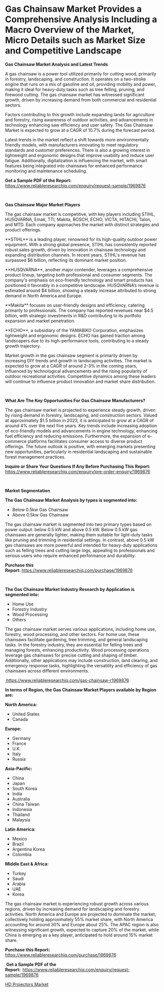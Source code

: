 <p><h1>Gas Chainsaw Market Provides a Comprehensive Analysis Including a Macro Overview of the Market, Micro Details such as Market Size and Competitive Landscape</h1></p><p><strong>Gas Chainsaw Market Analysis and Latest Trends</strong></p>
<p><p>A gas chainsaw is a power tool utilized primarily for cutting wood, primarily in forestry, landscaping, and construction. It operates on a two-stroke engine that runs on a mix of gasoline and oil, providing mobility and power, making it ideal for heavy-duty tasks such as tree felling, pruning, and firewood cutting. The gas chainsaw market has witnessed significant growth, driven by increasing demand from both commercial and residential sectors. </p><p>Factors contributing to this growth include expanding lands for agriculture and forestry, rising awareness of outdoor activities, and advancements in technology enhancing saw efficiency and user safety. The Gas Chainsaw Market is expected to grow at a CAGR of 10.7% during the forecast period. </p><p>Latest trends in the market reflect a shift towards more environmentally friendly models, with manufacturers innovating to meet regulatory standards and customer preferences. There is also a growing interest in lightweight and ergonomic designs that improve usability and reduce user fatigue. Additionally, digitalization is influencing the market, with smart features being integrated into chainsaws for enhanced performance monitoring and maintenance scheduling.</p></p>
<p><strong>Get a Sample PDF of the Report:&nbsp;</strong> <a href="https://www.reliableresearchiq.com/enquiry/request-sample/1969876?utm_campaign=3099&utm_medium=2&utm_source=Github&utm_content=ia&utm_term=08042025&utm_id=gas-chainsaw">https://www.reliableresearchiq.com/enquiry/request-sample/1969876</a></p>
<p>&nbsp;</p>
<p><strong>Gas Chainsaw Major Market Players</strong></p>
<p><p>The gas chainsaw market is competitive, with key players including STIHL, HUSQVARNA, Emak, TTI, Makita, BOSCH, ECHO, VICTA, HITACHI, Talon, and MTD. Each company approaches the market with distinct strategies and product offerings.</p><p>**STIHL** is a leading player, renowned for its high-quality outdoor power equipment. With a strong global presence, STIHL has consistently reported robust sales growth, driven by innovation in chainsaw technology and expanding distribution channels. In recent years, STIHL's revenue has surpassed $6 billion, reflecting its dominant market position.</p><p>**HUSQVARNA**, another major contender, leverages a comprehensive product lineup, targeting both professional and consumer segments. The company's emphasis on eco-friendly technology and smart products has positioned it favorably in a competitive landscape. HUSQVARNA’s revenue is estimated around $4 billion, showing a steady increase attributed to strong demand in North America and Europe.</p><p>**Makita** focuses on user-friendly designs and efficiency, catering primarily to professionals. The company has reported revenues near $4.5 billion, with strategic investments in R&D contributing to its portfolio expansion and market penetration.</p><p>**ECHO**, a subsidiary of the YAMABIKO Corporation, emphasizes lightweight and ergonomic designs. ECHO has gained traction among landscapers due to its high-performance tools, contributing to a steady growth trajectory.</p><p>Market growth in the gas chainsaw segment is primarily driven by increasing DIY trends and growth in landscaping activities. The market is expected to grow at a CAGR of around 2-3% in the coming years, influenced by technological advancements and the rising popularity of outdoor recreational activities. Competitive dynamics among these leaders will continue to influence product innovation and market share distribution.</p></p>
<p>&nbsp;</p>
<p><strong>What Are The Key Opportunities For Gas Chainsaw Manufacturers?</strong></p>
<p><p>The gas chainsaw market is projected to experience steady growth, driven by rising demand in forestry, landscaping, and construction sectors. Valued at approximately $1.5 billion in 2023, it is anticipated to grow at a CAGR of around 4% over the next five years. Key trends include increasing adoption of eco-friendly models and advancements in engine technology, enhancing fuel efficiency and reducing emissions. Furthermore, the expansion of e-commerce platforms facilitates consumer access to diverse product offerings. The future outlook is positive, with emerging markets presenting new opportunities, particularly in residential landscaping and sustainable forest management practices.</p></p>
<p><strong>Inquire or Share Your Questions If Any Before Purchasing This Report:</strong> <a href="https://www.reliableresearchiq.com/enquiry/pre-order-enquiry/1969876?utm_campaign=3099&utm_medium=2&utm_source=Github&utm_content=ia&utm_term=08042025&utm_id=gas-chainsaw">https://www.reliableresearchiq.com/enquiry/pre-order-enquiry/1969876</a></p>
<p>&nbsp;</p>
<p><strong>Market Segmentation</strong></p>
<p><strong>The Gas Chainsaw Market Analysis by types is segmented into:</strong></p>
<p><ul><li>Below 0.5kw Gas Chainsaw</li><li>Above 0.5kw Gas Chainsaw</li></ul></p>
<p><p>The gas chainsaw market is segmented into two primary types based on power output: below 0.5 kW and above 0.5 kW. Below 0.5 kW gas chainsaws are generally lighter, making them suitable for light-duty tasks like pruning and trimming in residential settings. In contrast, above 0.5 kW gas chainsaws are more powerful and intended for heavy-duty applications such as felling trees and cutting large logs, appealing to professionals and serious users who require enhanced performance and durability.</p></p>
<p><strong>Purchase this Report:&nbsp;</strong><a href="https://www.reliableresearchiq.com/purchase/1969876?utm_campaign=3099&utm_medium=2&utm_source=Github&utm_content=ia&utm_term=08042025&utm_id=gas-chainsaw">https://www.reliableresearchiq.com/purchase/1969876</a></p>
<p>&nbsp;</p>
<p><strong>The Gas Chainsaw Market Industry Research by Application is segmented into:</strong></p>
<p><ul><li>Home Use</li><li>Forestry Industry</li><li>Wood Processing</li><li>Others</li></ul></p>
<p><p>The gas chainsaw market serves various applications, including home use, forestry, wood processing, and other sectors. For home use, these chainsaws facilitate gardening, tree trimming, and general landscaping tasks. In the forestry industry, they are essential for felling trees and managing forests, enhancing productivity. Wood processing operations leverage gas chainsaws for precise cutting and shaping of timber. Additionally, other applications may include construction, land clearing, and emergency response tasks, highlighting the versatility and efficiency of gas chainsaws across different environments.</p></p>
<p><a href="https://www.reliableresearchiq.com/gas-chainsaw-r1969876?utm_campaign=3099&utm_medium=2&utm_source=Github&utm_content=ia&utm_term=08042025&utm_id=gas-chainsaw">&nbsp;https://www.reliableresearchiq.com/gas-chainsaw-r1969876</a></p>
<p><strong>In terms of Region, the Gas Chainsaw Market Players available by Region are:</strong></p>
<p>
    <p> <strong> North America: </strong>
        <ul>
            <li>United States</li>
            <li>Canada</li>
        </ul>
        </p> 
    <p> <strong> Europe: </strong>
        <ul>
            <li>Germany</li>
            <li>France</li>
            <li>U.K.</li>
            <li>Italy</li>
            <li>Russia</li>
        </ul>
        </p> 
    <p> <strong> Asia-Pacific: </strong>
        <ul>
            <li>China</li>
            <li>Japan</li>
            <li>South Korea</li>
            <li>India</li>
            <li>Australia</li>
            <li>China Taiwan</li>
            <li>Indonesia</li>
            <li>Thailand</li>
            <li>Malaysia</li>
        </ul>
        </p> 
    <p> <strong> Latin America: </strong>
        <ul>
            <li>Mexico</li>
            <li>Brazil</li>
            <li>Argentina Korea</li>
            <li>Colombia</li>
        </ul>
        </p> 
    <p> <strong> Middle East & Africa: </strong>
        <ul>
            <li>Turkey</li>
            <li>Saudi</li>
            <li>Arabia</li>
            <li>UAE</li>
            <li>Korea</li>
        </ul>
    </p>
    </p>
<p><p>The gas chainsaw market is experiencing robust growth across various regions, driven by increasing demand for landscaping and forestry activities. North America and Europe are projected to dominate the market, collectively holding approximately 55% market share, with North America accounting for around 30% and Europe about 25%. The APAC region is also witnessing significant growth, expected to capture 20% of the market, while China is emerging as a key player, anticipated to hold around 15% market share.</p></p>
<p><strong>Purchase this Report: </strong><a href="https://www.reliableresearchiq.com/purchase/1969876?utm_campaign=3099&utm_medium=2&utm_source=Github&utm_content=ia&utm_term=08042025&utm_id=gas-chainsaw">https://www.reliableresearchiq.com/purchase/1969876</a></p>
<p>&nbsp;<strong>Get a Sample PDF of the Report:&nbsp;&nbsp;</strong><a href="https://www.reliableresearchiq.com/enquiry/request-sample/1969876?utm_campaign=3099&utm_medium=2&utm_source=Github&utm_content=ia&utm_term=08042025&utm_id=gas-chainsaw">https://www.reliableresearchiq.com/enquiry/request-sample/1969876</a></p>
<p><strong></strong></p>
<p><p><a href="https://github.com/skerretflossie9297/Market-Research-Report-List-1/blob/main/hd-projectors-market.md?utm_campaign=3099&utm_medium=2&utm_source=Github&utm_content=ia&utm_term=08042025&utm_id=gas-chainsaw">HD Projectors Market</a></p></p>